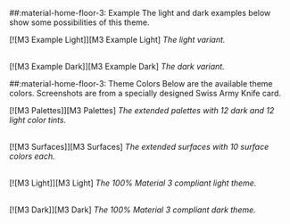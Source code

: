 ##:material-home-floor-3: Example
The light and dark examples below show some possibilities of this theme.

[![M3 Example Light]][M3 Example Light]
_The light variant._

<br>[![M3 Example Dark]][M3 Example Dark]
_The dark variant._

##:material-home-floor-3: Theme Colors
Below are the available theme colors. Screenshots are from a specially designed Swiss Army Knife card.

[![M3 Palettes]][M3 Palettes]
_The extended palettes with 12 dark and 12 light color tints._

<br>[![M3 Surfaces]][M3 Surfaces]
_The extended surfaces with 10 surface colors each._

<br>[![M3 Light]][M3 Light]
_The 100% Material 3 compliant light theme._

<br>[![M3 Dark]][M3 Dark]
_The 100% Material 3 compliant dark theme._